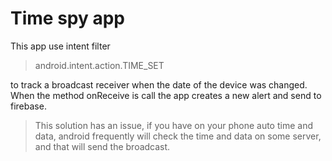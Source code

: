 # Time spy app

This app use intent filter

> android.intent.action.TIME_SET

to track a broadcast receiver when the date of the device was changed.
When the method onReceive is call the app creates a new alert and send to firebase.

> This solution has an issue, if you have on your phone auto time and data, android frequently will check the time and data on some server, and that will send the broadcast.
